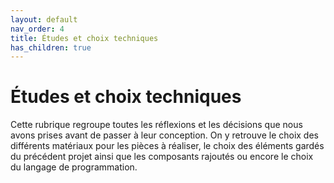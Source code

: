 ```yaml
---
layout: default
nav_order: 4
title: Études et choix techniques
has_children: true
---
```


# Études et choix techniques

Cette rubrique regroupe toutes les réflexions et les décisions que nous avons prises avant de passer à leur conception. On y retrouve le choix des différents matériaux pour les pièces à réaliser, le choix des éléments gardés du précédent projet ainsi que les composants rajoutés ou encore le choix du langage de programmation.